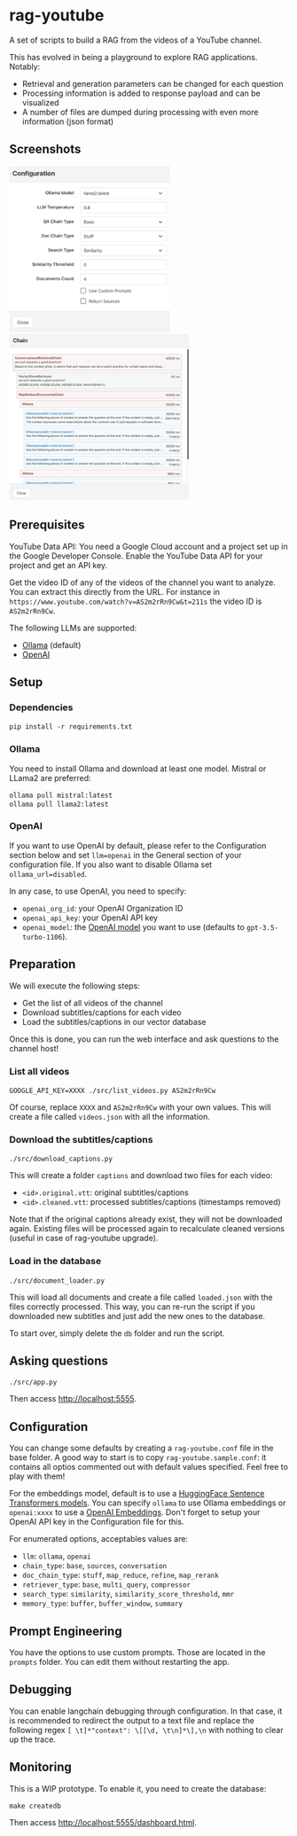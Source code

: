# rag-youtube

A set of scripts to build a RAG from the videos of a YouTube channel.

This has evolved in being a playground to explore RAG applications. Notably:
- Retrieval and generation parameters can be changed for each question
- Processing information is added to response payload and can be visualized
- A number of files are dumped during processing with even more information (json format)

## Screenshots

<span>
<img src="doc/configuration.png" height="300"/>
&nbsp;&nbsp;&nbsp;&nbsp;
<img src="doc/chain.png" height="300"/>
</span>

## Prerequisites

YouTube Data API: You need a Google Cloud account and a project set up in the Google Developer Console. Enable the YouTube Data API for your project and get an API key.

Get the video ID of any of the videos of the channel you want to analyze. You can extract this directly from the URL. For instance in `https://www.youtube.com/watch?v=AS2m2rRn9Cw&t=211s` the video ID is `AS2m2rRn9Cw`.

The following LLMs are supported:
- [Ollama](https://ollama.ai) (default)
- [OpenAI](https://openai.com)

## Setup

### Dependencies

```
pip install -r requirements.txt
```

### Ollama

You need to install Ollama and download at least one model. Mistral or LLama2 are preferred:

```
ollama pull mistral:latest
ollama pull llama2:latest
```

### OpenAI

If you want to use OpenAI by default, please refer to the Configuration section below and set `llm=openai` in the General section of your configuration file. If you also want to disable Ollama set `ollama_url=disabled`.

In any case, to use OpenAI, you need to specify:
- `openai_org_id`: your OpenAI Organization ID
- `openai_api_key`: your OpenAI API key
- `openai_model`: the [OpenAI model](https://platform.openai.com/docs/models) you want to use (defaults to `gpt-3.5-turbo-1106`).

## Preparation

We will execute the following steps:

- Get the list of all videos of the channel
- Download subtitles/captions for each video
- Load the subtitles/captions in our vector database

Once this is done, you can run the web interface and ask questions to the channel host!

### List all videos

```
GOOGLE_API_KEY=XXXX ./src/list_videos.py AS2m2rRn9Cw
```

Of course, replace `XXXX` and `AS2m2rRn9Cw` with your own values. This will create a file called `videos.json` with all the information.

### Download the subtitles/captions

```
./src/download_captions.py
```

This will create a folder `captions` and download two files for each video:
- `<id>.original.vtt`: original subtitles/captions
- `<id>.cleaned.vtt`: processed subtitles/captions (timestamps removed)

Note that if the original captions already exist, they will not be downloaded again. Existing files will be processed again to recalculate cleaned versions (useful in case of rag-youtube upgrade).

### Load in the database

```
./src/document_loader.py
```

This will load all documents and create a file called `loaded.json` with the files correctly processed. This way, you can re-run the script if you downloaded new subtitles and just add the new ones to the database.

To start over, simply delete the `db` folder and run the script.

## Asking questions

```
./src/app.py
```

Then access [http://localhost:5555](http://localhost:5555).

## Configuration

You can change some defaults by creating a `rag-youtube.conf` file in the base folder. A good way to start is to copy `rag-youtube.sample.conf`: it contains all optios commented out with default values specified. Feel free to play with them!

For the embeddings model, default is to use a [HuggingFace Sentence Transformers models](https://www.sbert.net/docs/pretrained_models.html). You can specify `ollama` to use Ollama embeddings or `openai:xxxx` to use a [OpenAI Embeddings](https://platform.openai.com/docs/guides/embeddings/what-are-embeddings). Don't forget to setup your OpenAI API key in the Configuration file for this.

For enumerated options, acceptables values are:
- `llm`: `ollama`, `openai`
- `chain_type`: `base`, `sources`, `conversation`
- `doc_chain_type`: `stuff`, `map_reduce`, `refine`, `map_rerank`
- `retriever_type`: `base`, `multi_query`, `compressor`
- `search_type`: `similarity`, `similarity_score_threshold`, `mmr`
- `memory_type`: `buffer`, `buffer_window`, `summary`

## Prompt Engineering

You have the options to use custom prompts. Those are located in the `prompts` folder. You can edit them without restarting the app.

## Debugging

You can enable langchain debugging through configuration. In that case, it is recommended to redirect the output to a text file and replace the following regex `[ \t]*"context": \[[\d, \t\n]*\],\n` with nothing to clear up the trace.

## Monitoring

This is a WIP prototype. To enable it, you need to create the database:

```
make createdb
```

Then access [http://localhost:5555/dashboard.html](http://localhost:5555/dashboard.html).
